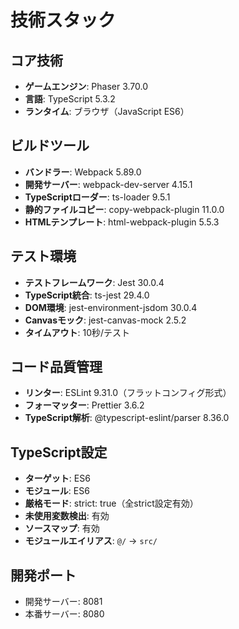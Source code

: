 # 技術スタック

## コア技術
- **ゲームエンジン**: Phaser 3.70.0
- **言語**: TypeScript 5.3.2
- **ランタイム**: ブラウザ（JavaScript ES6）

## ビルドツール
- **バンドラー**: Webpack 5.89.0
- **開発サーバー**: webpack-dev-server 4.15.1
- **TypeScriptローダー**: ts-loader 9.5.1
- **静的ファイルコピー**: copy-webpack-plugin 11.0.0
- **HTMLテンプレート**: html-webpack-plugin 5.5.3

## テスト環境
- **テストフレームワーク**: Jest 30.0.4
- **TypeScript統合**: ts-jest 29.4.0
- **DOM環境**: jest-environment-jsdom 30.0.4
- **Canvasモック**: jest-canvas-mock 2.5.2
- **タイムアウト**: 10秒/テスト

## コード品質管理
- **リンター**: ESLint 9.31.0（フラットコンフィグ形式）
- **フォーマッター**: Prettier 3.6.2
- **TypeScript解析**: @typescript-eslint/parser 8.36.0

## TypeScript設定
- **ターゲット**: ES6
- **モジュール**: ES6
- **厳格モード**: strict: true（全strict設定有効）
- **未使用変数検出**: 有効
- **ソースマップ**: 有効
- **モジュールエイリアス**: `@/` → `src/`

## 開発ポート
- 開発サーバー: 8081
- 本番サーバー: 8080